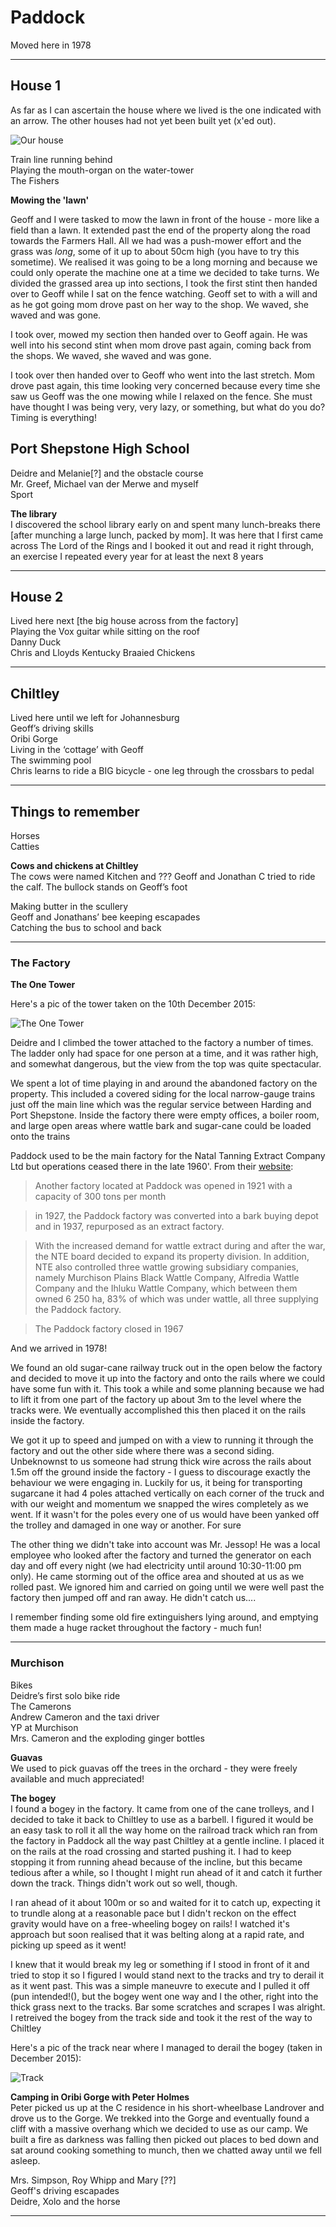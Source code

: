 # Paddock

Moved here in 1978

---

## House 1

As far as I can ascertain the house where we lived is the one indicated with an arrow. The other houses had not yet been built yet (x'ed out).

![Our house](assets/images/our-house.jpg)

Train line running behind  
Playing the mouth-organ on the water-tower  
The Fishers  

**Mowing the 'lawn'**  

Geoff and I were tasked to mow the lawn in front of the house - more like a field than a lawn. It extended past the end of the property along the road towards the Farmers Hall. All we had was a push-mower effort and the grass was _long_, some of it up to about 50cm high (you have to try this sometime). We realised it was going to be a long morning and because we could only operate the machine one at a time we decided to take turns. We divided the grassed area up into sections, I took the first stint then handed over to Geoff while I sat on the fence watching. Geoff set to with a will and as he got going mom drove past on her way to the shop. We waved, she waved and was gone.

I took over, mowed my section then handed over to Geoff again. He was well into his second stint when mom drove past again, coming back from the shops. We waved, she waved and was gone.

I took over then handed over to Geoff who went into the last stretch. Mom drove past again, this time looking very concerned because every time she saw us Geoff was the one mowing while I relaxed on the fence. She must have thought I was being very, very lazy, or something, but what do you do? Timing is everything!


## Port Shepstone High School

Deidre and Melanie[?] and the obstacle course  
Mr. Greef, Michael van der Merwe and myself  
Sport  

**The library**  
I discovered the school library early on and spent many lunch-breaks there [after munching a large lunch, packed by mom]. It was here that I first came across The Lord of the Rings and I booked it out and read it right through, an exercise I repeated every year for at least the next 8 years  

---

## House 2

Lived here next [the big house across from the factory]  
Playing the Vox guitar while sitting on the roof  
Danny Duck  
Chris and Lloyds Kentucky Braaied Chickens  

---

## Chiltley

Lived here until we left for Johannesburg  
Geoff’s driving skills  
Oribi Gorge  
Living in the ‘cottage’ with Geoff  
The swimming pool  
Chris learns to ride a BIG bicycle - one leg through the crossbars to pedal  

---

## Things to remember  

Horses  
Catties  

**Cows and chickens at Chiltley**  
The cows were named Kitchen and ??? Geoff and Jonathan C tried to ride the calf. The bullock stands on Geoff’s foot  

Making butter in the scullery  
Geoff and Jonathans’ bee keeping escapades  
Catching the bus to school and back  

---

### The Factory   

**The One Tower**  

Here's a pic of the tower taken on the 10th December 2015:  

![The One Tower](assets/images/the-tower.jpg)  

Deidre and I climbed the tower attached to the factory a number of times. The ladder only had space for one person at a time, and it was rather high, and somewhat dangerous, but the view from the top was quite spectacular.  

We spent a lot of time playing in and around the abandoned factory on the property. This included a covered siding for the local narrow-gauge trains just off the main line which was the regular service between Harding and Port Shepstone. Inside the factory there were empty offices, a boiler room, and large open areas where wattle bark and sugar-cane could be loaded onto the trains  

Paddock used to be the main factory for the Natal Tanning Extract Company Ltd but operations ceased there in the late 1960'. From their [website](http://www.nte.co.za/nte-history/):  

> Another factory located at Paddock was opened in 1921 with a capacity of 300 tons per month  

> in 1927, the Paddock factory was converted into a bark buying depot and in 1937, repurposed as an extract factory.  

> With the increased demand for wattle extract during and after the war, the NTE board decided to expand its property division. In addition, NTE also controlled three wattle growing subsidiary companies, namely Murchison Plains Black Wattle Company, Alfredia Wattle Company and the Ihluku Wattle Company, which between them owned 6 250 ha, 83% of which was under wattle, all three supplying the Paddock factory.  

> The Paddock factory closed in 1967  

And we arrived in 1978!  

We found an old sugar-cane railway truck out in the open below the factory and decided to move it up into the factory and onto the rails where we could have some fun with it. This took a while and some planning because we had to lift it from one part of the factory up about 3m to the level where the tracks were. We eventually accomplished this then placed it on the rails inside the factory.  

We got it up to speed and jumped on with a view to running it through the factory and out the other side where there was a second siding. Unbeknownst to us someone had strung thick wire across the rails about 1.5m off the ground inside the factory - I guess to discourage exactly the behaviour we were engaging in. Luckily for us, it being for transporting sugarcane it had 4 poles attached vertically on each corner of the truck and with our weight and momentum we snapped the wires completely as we went. If it wasn't for the poles every one of us would have been yanked off the trolley and damaged in one way or another. For sure  

The other thing we didn't take into account was Mr. Jessop! He was a local employee who looked after the factory and turned the generator on each day and off every night (we had electricity until around 10:30-11:00 pm only). He came storming out of the office area and shouted at us as we rolled past. We ignored him and carried on going until we were well past the factory then jumped off and ran away. He didn't catch us....  

I remember finding some old fire extinguishers lying around, and emptying them made a huge racket throughout the factory - much fun!  

---

### Murchison  

Bikes  
Deidre’s first solo bike ride  
The Camerons  
Andrew Cameron and the taxi driver  
YP at Murchison  
Mrs. Cameron and the exploding ginger bottles  


**Guavas**  
We used to pick guavas off the trees in the orchard - they were freely available and much appreciated!  

**The bogey**  
I found a bogey in the factory. It came from one of the cane trolleys, and I decided to take it back to Chiltley to use as a barbell. I figured it would be an easy task to roll it all the way home on the railroad track which ran from the factory in Paddock all the way past Chiltley at a gentle incline. I placed it on the rails at the road crossing and started pushing it. I had to keep stopping it from running ahead because of the incline, but this became tedious after a while, so I thought I might run ahead of it and catch it further down the track. Things didn't work out so well, though.  

I ran ahead of it about 100m or so and waited for it to catch up, expecting it to trundle along at a reasonable pace but I didn't reckon on the effect gravity would have on a free-wheeling bogey on rails! I watched it's approach but soon realised that it was belting along at a rapid rate, and picking up speed as it went!  

I knew that it would break my leg or something if I stood in front of it and tried to stop it so I figured I would stand next to the tracks and try to derail it as it went past. This was a simple maneuvre to execute and I pulled it off (pun intended!(), but the bogey went one way and I the other, right into the thick grass next to the tracks. Bar some scratches and scrapes I was alright. I retreived the bogey from the track side and took it the rest of the way to Chiltley  

Here's a pic of the track near where I managed to derail the bogey (taken in December 2015):  

![Track](assets/images/chiltley-track.jpg)

**Camping in Oribi Gorge with Peter Holmes**  
Peter picked us up at the C residence in his short-wheelbase Landrover and drove us to the Gorge. We trekked into the Gorge and eventually found a cliff with a massive overhang which we decided to use as our camp. We built a fire as darkness was falling then picked out places to bed down and sat around cooking something to munch, then we chatted away until we fell asleep. 

Mrs. Simpson, Roy Whipp and Mary [??]  
Geoff's driving escapades  
Deidre, Xolo and the horse  

---
